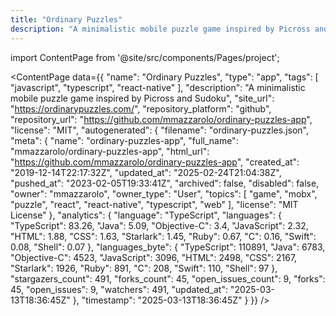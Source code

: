 ```yaml
---
title: "Ordinary Puzzles"
description: "A minimalistic mobile puzzle game inspired by Picross and Sudoku"
---
```

import ContentPage from '@site/src/components/Pages/project';

<ContentPage
    data={{
  "name": "Ordinary Puzzles",
  "type": "app",
  "tags": [
    "javascript",
    "typescript",
    "react-native"
  ],
  "description": "A minimalistic mobile puzzle game inspired by Picross and Sudoku",
  "site_url": "https://ordinarypuzzles.com/",
  "repository_platform": "github",
  "repository_url": "https://github.com/mmazzarolo/ordinary-puzzles-app",
  "license": "MIT",
  "autogenerated": {
    "filename": "ordinary-puzzles.json",
    "meta": {
      "name": "ordinary-puzzles-app",
      "full_name": "mmazzarolo/ordinary-puzzles-app",
      "html_url": "https://github.com/mmazzarolo/ordinary-puzzles-app",
      "created_at": "2019-12-14T22:17:32Z",
      "updated_at": "2025-02-24T21:04:38Z",
      "pushed_at": "2023-02-05T19:33:41Z",
      "archived": false,
      "disabled": false,
      "owner": "mmazzarolo",
      "owner_type": "User",
      "topics": [
        "game",
        "mobx",
        "puzzle",
        "react",
        "react-native",
        "typescript",
        "web"
      ],
      "license": "MIT License"
    },
    "analytics": {
      "language": "TypeScript",
      "languages": {
        "TypeScript": 83.26,
        "Java": 5.09,
        "Objective-C": 3.4,
        "JavaScript": 2.32,
        "HTML": 1.88,
        "CSS": 1.63,
        "Starlark": 1.45,
        "Ruby": 0.67,
        "C": 0.16,
        "Swift": 0.08,
        "Shell": 0.07
      },
      "languages_byte": {
        "TypeScript": 110891,
        "Java": 6783,
        "Objective-C": 4523,
        "JavaScript": 3096,
        "HTML": 2498,
        "CSS": 2167,
        "Starlark": 1926,
        "Ruby": 891,
        "C": 208,
        "Swift": 110,
        "Shell": 97
      },
      "stargazers_count": 491,
      "forks_count": 45,
      "open_issues_count": 9,
      "forks": 45,
      "open_issues": 9,
      "watchers": 491,
      "updated_at": "2025-03-13T18:36:45Z"
    },
    "timestamp": "2025-03-13T18:36:45Z"
  }
}}
/>
